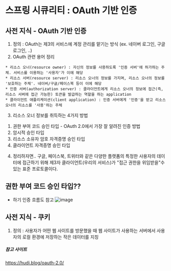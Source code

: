 # 스프링 시큐리티 : OAuth 기반 인증

## 사전 지식 - OAuth 기반 인증
1. 정의 : OAuth는 제3의 서비스에 계정 관리를 맡기는 방식 (ex. 네이버 로그인, 구글 로그인, ..)
2. OAuth 관련 용어 정리
```
* 리소스 오너(resource owner) : 자신의 정보를 사용하도록 '인증 서버'에 허가하는 주체. 서비스를 이용하는 '사용자'가 이에 해당
* 리소스 서버(resource server) : 리소스 오너의 정보를 가지며, 리소스 오너의 정보를 '보호하는 주체'. 네이버/구글/페이스북 등이 이에 해당
* 인증 서버(authorization server) : 클라이언트에게 리소스 오너의 정보에 접근(즉, 리소스 서버에 접근 가능한) 토큰을 발급하는 역할을 하는 application
* 클라이언트 애플리케이션(client application) : 인증 서버에게 '인증'을 받고 리소스 오너의 리소스를 '사용'하는 주체
```
3. 리소스 오너 정보를 취득하는 4가지 방법
  1) 권한 부여 코드 승인 타입 - OAuth 2.0에서 가장 잘 알려진 인증 방법
  2) 암시적 승인 타입
  3) 리소스 소유자 암호 자격증명 승인 타입
  4) 클라이언트 자격증명 승인 타입
4. 정리하자면..
구글, 페이스북, 트위터와 같은 다양한 플랫폼의 특정한 사용자의 데이터에 접근하기 위해 제3자 클라이언트(우리의 서비스)가 "접근 권한을 위임받을"수 있는 표준 프로토콜이다.

## 권한 부여 코드 승인 타입??
- 하기 인증 흐름도 참고
![image](https://github.com/chp320/ts/assets/47440517/521c28ea-73ce-4600-aa4f-76f43ef364dd)

## 사전 지식 - 쿠키
1. 정의 : 사용자가 어떤 웹 사이트를 방문했을 때 웹 사이트가 사용하는 서버에서 사용자의 로컬 환경에 저장하는 작은 데이터를 지칭


  ##### 참고 사이트
  https://hudi.blog/oauth-2.0/

